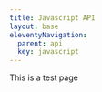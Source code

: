```yaml
---
title: Javascript API
layout: base
eleventyNavigation: 
  parent: api
  key: javascript
---
```


This is a test page